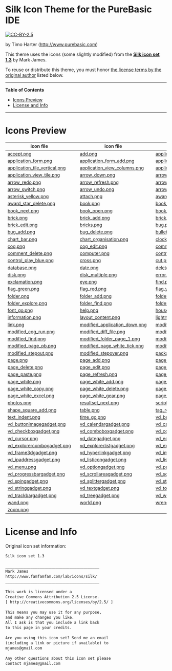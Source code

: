 # Silk Icon Theme for the PureBasic IDE

[![CC-BY-2.5][CC-BY badge]][CC-BY license]

by Timo Harter
(http://www.purebasic.com)


This theme uses the icons (some slightly modified) from the __[Silk icon set 1.3]__ by Mark James.

To reuse or distribute this theme, you must honor [the license terms by the original author] listed below.

-----

**Table of Contents**


<!-- MarkdownTOC autolink="true" bracket="round" autoanchor="false" lowercase="only_ascii" uri_encoding="true" levels="1,2,3,4" -->

- [Icons Preview](#icons-preview)
- [License and Info](#license-and-info)

<!-- /MarkdownTOC -->

-----


# Icons Preview

|            icon file            |                                        |            icon file            |                                        |           icon file            |                                       |
|---------------------------------|----------------------------------------|---------------------------------|----------------------------------------|--------------------------------|---------------------------------------|
| [accept.png]                    | ![icon][accept.png]                    | [add.png]                       | ![icon][add.png]                       | [application_add.png]          | ![icon][application_add.png]          |
| [application_form.png]          | ![icon][application_form.png]          | [application_form_add.png]      | ![icon][application_form_add.png]      | [application_home.png]         | ![icon][application_home.png]         |
| [application_tile_vertical.png] | ![icon][application_tile_vertical.png] | [application_view_columns.png]  | ![icon][application_view_columns.png]  | [application_view_gallery.png] | ![icon][application_view_gallery.png] |
| [application_view_tile.png]     | ![icon][application_view_tile.png]     | [arrow_down.png]                | ![icon][arrow_down.png]                | [arrow_left.png]               | ![icon][arrow_left.png]               |
| [arrow_redo.png]                | ![icon][arrow_redo.png]                | [arrow_refresh.png]             | ![icon][arrow_refresh.png]             | [arrow_right.png]              | ![icon][arrow_right.png]              |
| [arrow_switch.png]              | ![icon][arrow_switch.png]              | [arrow_undo.png]                | ![icon][arrow_undo.png]                | [arrow_up.png]                 | ![icon][arrow_up.png]                 |
| [asterisk_yellow.png]           | ![icon][asterisk_yellow.png]           | [attach.png]                    | ![icon][attach.png]                    | [award_star_add.png]           | ![icon][award_star_add.png]           |
| [award_star_delete.png]         | ![icon][award_star_delete.png]         | [book.png]                      | ![icon][book.png]                      | [book_edit.png]                | ![icon][book_edit.png]                |
| [book_next.png]                 | ![icon][book_next.png]                 | [book_open.png]                 | ![icon][book_open.png]                 | [book_previous.png]            | ![icon][book_previous.png]            |
| [brick.png]                     | ![icon][brick.png]                     | [brick_add.png]                 | ![icon][brick_add.png]                 | [brick_delete.png]             | ![icon][brick_delete.png]             |
| [brick_edit.png]                | ![icon][brick_edit.png]                | [bricks.png]                    | ![icon][bricks.png]                    | [bug.png]                      | ![icon][bug.png]                      |
| [bug_add.png]                   | ![icon][bug_add.png]                   | [bug_delete.png]                | ![icon][bug_delete.png]                | [bullet_go.png]                | ![icon][bullet_go.png]                |
| [chart_bar.png]                 | ![icon][chart_bar.png]                 | [chart_organisation.png]        | ![icon][chart_organisation.png]        | [clock_red.png]                | ![icon][clock_red.png]                |
| [cog.png]                       | ![icon][cog.png]                       | [cog_edit.png]                  | ![icon][cog_edit.png]                  | [comment_add.png]              | ![icon][comment_add.png]              |
| [comment_delete.png]            | ![icon][comment_delete.png]            | [computer.png]                  | ![icon][computer.png]                  | [control_pause_blue.png]       | ![icon][control_pause_blue.png]       |
| [control_play_blue.png]         | ![icon][control_play_blue.png]         | [cross.png]                     | ![icon][cross.png]                     | [cut.png]                      | ![icon][cut.png]                      |
| [database.png]                  | ![icon][database.png]                  | [date.png]                      | ![icon][date.png]                      | [delete.png]                   | ![icon][delete.png]                   |
| [disk.png]                      | ![icon][disk.png]                      | [disk_multiple.png]             | ![icon][disk_multiple.png]             | [error.png]                    | ![icon][error.png]                    |
| [exclamation.png]               | ![icon][exclamation.png]               | [eye.png]                       | ![icon][eye.png]                       | [find.png]                     | ![icon][find.png]                     |
| [flag_green.png]                | ![icon][flag_green.png]                | [flag_red.png]                  | ![icon][flag_red.png]                  | [flag_yellow.png]              | ![icon][flag_yellow.png]              |
| [folder.png]                    | ![icon][folder.png]                    | [folder_add.png]                | ![icon][folder_add.png]                | [folder_delete.png]            | ![icon][folder_delete.png]            |
| [folder_explore.png]            | ![icon][folder_explore.png]            | [folder_find.png]               | ![icon][folder_find.png]               | [folder_page.png]              | ![icon][folder_page.png]              |
| [font_go.png]                   | ![icon][font_go.png]                   | [help.png]                      | ![icon][help.png]                      | [house.png]                    | ![icon][house.png]                    |
| [information.png]               | ![icon][information.png]               | [layout_content.png]            | ![icon][layout_content.png]            | [lightning.png]                | ![icon][lightning.png]                |
| [link.png]                      | ![icon][link.png]                      | [modified_application_down.png] | ![icon][modified_application_down.png] | [modified_attach_go.png]       | ![icon][modified_attach_go.png]       |
| [modified_cog_run.png]          | ![icon][modified_cog_run.png]          | [modified_diff_file.png]        | ![icon][modified_diff_file.png]        | [modified_diff_folder.png]     | ![icon][modified_diff_folder.png]     |
| [modified_find.png]             | ![icon][modified_find.png]             | [modified_folder_page_1.png]    | ![icon][modified_folder_page_1.png]    | [modified_folder_page_2.png]   | ![icon][modified_folder_page_2.png]   |
| [modified_page_pb.png]          | ![icon][modified_page_pb.png]          | [modified_page_white_tick.png]  | ![icon][modified_page_white_tick.png]  | [modified_step.png]            | ![icon][modified_step.png]            |
| [modified_stepout.png]          | ![icon][modified_stepout.png]          | [modified_stepover.png]         | ![icon][modified_stepover.png]         | [package.png]                  | ![icon][package.png]                  |
| [page.png]                      | ![icon][page.png]                      | [page_add.png]                  | ![icon][page_add.png]                  | [page_copy.png]                | ![icon][page_copy.png]                |
| [page_delete.png]               | ![icon][page_delete.png]               | [page_edit.png]                 | ![icon][page_edit.png]                 | [page_go.png]                  | ![icon][page_go.png]                  |
| [page_paste.png]                | ![icon][page_paste.png]                | [page_refresh.png]              | ![icon][page_refresh.png]              | [page_save.png]                | ![icon][page_save.png]                |
| [page_white.png]                | ![icon][page_white.png]                | [page_white_add.png]            | ![icon][page_white_add.png]            | [page_white_code.png]          | ![icon][page_white_code.png]          |
| [page_white_copy.png]           | ![icon][page_white_copy.png]           | [page_white_delete.png]         | ![icon][page_white_delete.png]         | [page_white_edit.png]          | ![icon][page_white_edit.png]          |
| [page_white_excel.png]          | ![icon][page_white_excel.png]          | [page_white_gear.png]           | ![icon][page_white_gear.png]           | [page_white_stack.png]         | ![icon][page_white_stack.png]         |
| [photos.png]                    | ![icon][photos.png]                    | [resultset_next.png]            | ![icon][resultset_next.png]            | [script.png]                   | ![icon][script.png]                   |
| [shape_square_add.png]          | ![icon][shape_square_add.png]          | [table.png]                     | ![icon][table.png]                     | [tag_red.png]                  | ![icon][tag_red.png]                  |
| [text_indent.png]               | ![icon][text_indent.png]               | [time_go.png]                   | ![icon][time_go.png]                   | [vd_buttongadget.png]          | ![icon][vd_buttongadget.png]          |
| [vd_buttonimagegadget.png]      | ![icon][vd_buttonimagegadget.png]      | [vd_calendargadget.png]         | ![icon][vd_calendargadget.png]         | [vd_canvasgadget.png]          | ![icon][vd_canvasgadget.png]          |
| [vd_checkboxgadget.png]         | ![icon][vd_checkboxgadget.png]         | [vd_comboboxgadget.png]         | ![icon][vd_comboboxgadget.png]         | [vd_containergadget.png]       | ![icon][vd_containergadget.png]       |
| [vd_cursor.png]                 | ![icon][vd_cursor.png]                 | [vd_dategadget.png]             | ![icon][vd_dategadget.png]             | [vd_editorgadget.png]          | ![icon][vd_editorgadget.png]          |
| [vd_explorercombogadget.png]    | ![icon][vd_explorercombogadget.png]    | [vd_explorerlistgadget.png]     | ![icon][vd_explorerlistgadget.png]     | [vd_explorertreegadget.png]    | ![icon][vd_explorertreegadget.png]    |
| [vd_frame3dgadget.png]          | ![icon][vd_frame3dgadget.png]          | [vd_hyperlinkgadget.png]        | ![icon][vd_hyperlinkgadget.png]        | [vd_imagegadget.png]           | ![icon][vd_imagegadget.png]           |
| [vd_ipaddressgadget.png]        | ![icon][vd_ipaddressgadget.png]        | [vd_listicongadget.png]         | ![icon][vd_listicongadget.png]         | [vd_listviewgadget.png]        | ![icon][vd_listviewgadget.png]        |
| [vd_menu.png]                   | ![icon][vd_menu.png]                   | [vd_optiongadget.png]           | ![icon][vd_optiongadget.png]           | [vd_panelgadget.png]           | ![icon][vd_panelgadget.png]           |
| [vd_progressbargadget.png]      | ![icon][vd_progressbargadget.png]      | [vd_scrollareagadget.png]       | ![icon][vd_scrollareagadget.png]       | [vd_scrollbargadget.png]       | ![icon][vd_scrollbargadget.png]       |
| [vd_spingadget.png]             | ![icon][vd_spingadget.png]             | [vd_splittergadget.png]         | ![icon][vd_splittergadget.png]         | [vd_status.png]                | ![icon][vd_status.png]                |
| [vd_stringgadget.png]           | ![icon][vd_stringgadget.png]           | [vd_textgadget.png]             | ![icon][vd_textgadget.png]             | [vd_toolbar.png]               | ![icon][vd_toolbar.png]               |
| [vd_trackbargadget.png]         | ![icon][vd_trackbargadget.png]         | [vd_treegadget.png]             | ![icon][vd_treegadget.png]             | [vd_webgadget.png]             | ![icon][vd_webgadget.png]             |
| [wand.png]                      | ![icon][wand.png]                      | [world.png]                     | ![icon][world.png]                     | [wrench.png]                   | ![icon][wrench.png]                   |
| [zoom.png]                      | ![icon][zoom.png]                      |                                 |                                        |                                |                                       |

[accept.png]: ./accept.png
[add.png]: ./add.png
[application_add.png]: ./application_add.png
[application_form.png]: ./application_form.png
[application_form_add.png]: ./application_form_add.png
[application_home.png]: ./application_home.png
[application_tile_vertical.png]: ./application_tile_vertical.png
[application_view_columns.png]: ./application_view_columns.png
[application_view_gallery.png]: ./application_view_gallery.png
[application_view_tile.png]: ./application_view_tile.png
[arrow_down.png]: ./arrow_down.png
[arrow_left.png]: ./arrow_left.png
[arrow_redo.png]: ./arrow_redo.png
[arrow_refresh.png]: ./arrow_refresh.png
[arrow_right.png]: ./arrow_right.png
[arrow_switch.png]: ./arrow_switch.png
[arrow_undo.png]: ./arrow_undo.png
[arrow_up.png]: ./arrow_up.png
[asterisk_yellow.png]: ./asterisk_yellow.png
[attach.png]: ./attach.png
[award_star_add.png]: ./award_star_add.png
[award_star_delete.png]: ./award_star_delete.png
[book.png]: ./book.png
[book_edit.png]: ./book_edit.png
[book_next.png]: ./book_next.png
[book_open.png]: ./book_open.png
[book_previous.png]: ./book_previous.png
[brick.png]: ./brick.png
[brick_add.png]: ./brick_add.png
[brick_delete.png]: ./brick_delete.png
[brick_edit.png]: ./brick_edit.png
[bricks.png]: ./bricks.png
[bug.png]: ./bug.png
[bug_add.png]: ./bug_add.png
[bug_delete.png]: ./bug_delete.png
[bullet_go.png]: ./bullet_go.png
[chart_bar.png]: ./chart_bar.png
[chart_organisation.png]: ./chart_organisation.png
[clock_red.png]: ./clock_red.png
[cog.png]: ./cog.png
[cog_edit.png]: ./cog_edit.png
[comment_add.png]: ./comment_add.png
[comment_delete.png]: ./comment_delete.png
[computer.png]: ./computer.png
[control_pause_blue.png]: ./control_pause_blue.png
[control_play_blue.png]: ./control_play_blue.png
[cross.png]: ./cross.png
[cut.png]: ./cut.png
[database.png]: ./database.png
[date.png]: ./date.png
[delete.png]: ./delete.png
[disk.png]: ./disk.png
[disk_multiple.png]: ./disk_multiple.png
[error.png]: ./error.png
[exclamation.png]: ./exclamation.png
[eye.png]: ./eye.png
[find.png]: ./find.png
[flag_green.png]: ./flag_green.png
[flag_red.png]: ./flag_red.png
[flag_yellow.png]: ./flag_yellow.png
[folder.png]: ./folder.png
[folder_add.png]: ./folder_add.png
[folder_delete.png]: ./folder_delete.png
[folder_explore.png]: ./folder_explore.png
[folder_find.png]: ./folder_find.png
[folder_page.png]: ./folder_page.png
[font_go.png]: ./font_go.png
[help.png]: ./help.png
[house.png]: ./house.png
[information.png]: ./information.png
[layout_content.png]: ./layout_content.png
[lightning.png]: ./lightning.png
[link.png]: ./link.png
[modified_application_down.png]: ./modified_application_down.png
[modified_attach_go.png]: ./modified_attach_go.png
[modified_cog_run.png]: ./modified_cog_run.png
[modified_diff_file.png]: ./modified_diff_file.png
[modified_diff_folder.png]: ./modified_diff_folder.png
[modified_find.png]: ./modified_find.png
[modified_folder_page_1.png]: ./modified_folder_page_1.png
[modified_folder_page_2.png]: ./modified_folder_page_2.png
[modified_page_pb.png]: ./modified_page_pb.png
[modified_page_white_tick.png]: ./modified_page_white_tick.png
[modified_step.png]: ./modified_step.png
[modified_stepout.png]: ./modified_stepout.png
[modified_stepover.png]: ./modified_stepover.png
[package.png]: ./package.png
[page.png]: ./page.png
[page_add.png]: ./page_add.png
[page_copy.png]: ./page_copy.png
[page_delete.png]: ./page_delete.png
[page_edit.png]: ./page_edit.png
[page_go.png]: ./page_go.png
[page_paste.png]: ./page_paste.png
[page_refresh.png]: ./page_refresh.png
[page_save.png]: ./page_save.png
[page_white.png]: ./page_white.png
[page_white_add.png]: ./page_white_add.png
[page_white_code.png]: ./page_white_code.png
[page_white_copy.png]: ./page_white_copy.png
[page_white_delete.png]: ./page_white_delete.png
[page_white_edit.png]: ./page_white_edit.png
[page_white_excel.png]: ./page_white_excel.png
[page_white_gear.png]: ./page_white_gear.png
[page_white_stack.png]: ./page_white_stack.png
[photos.png]: ./photos.png
[resultset_next.png]: ./resultset_next.png
[script.png]: ./script.png
[shape_square_add.png]: ./shape_square_add.png
[table.png]: ./table.png
[tag_red.png]: ./tag_red.png
[text_indent.png]: ./text_indent.png
[time_go.png]: ./time_go.png
[vd_buttongadget.png]: ./vd_buttongadget.png
[vd_buttonimagegadget.png]: ./vd_buttonimagegadget.png
[vd_calendargadget.png]: ./vd_calendargadget.png
[vd_canvasgadget.png]: ./vd_canvasgadget.png
[vd_checkboxgadget.png]: ./vd_checkboxgadget.png
[vd_comboboxgadget.png]: ./vd_comboboxgadget.png
[vd_containergadget.png]: ./vd_containergadget.png
[vd_cursor.png]: ./vd_cursor.png
[vd_dategadget.png]: ./vd_dategadget.png
[vd_editorgadget.png]: ./vd_editorgadget.png
[vd_explorercombogadget.png]: ./vd_explorercombogadget.png
[vd_explorerlistgadget.png]: ./vd_explorerlistgadget.png
[vd_explorertreegadget.png]: ./vd_explorertreegadget.png
[vd_frame3dgadget.png]: ./vd_frame3dgadget.png
[vd_hyperlinkgadget.png]: ./vd_hyperlinkgadget.png
[vd_imagegadget.png]: ./vd_imagegadget.png
[vd_ipaddressgadget.png]: ./vd_ipaddressgadget.png
[vd_listicongadget.png]: ./vd_listicongadget.png
[vd_listviewgadget.png]: ./vd_listviewgadget.png
[vd_menu.png]: ./vd_menu.png
[vd_optiongadget.png]: ./vd_optiongadget.png
[vd_panelgadget.png]: ./vd_panelgadget.png
[vd_progressbargadget.png]: ./vd_progressbargadget.png
[vd_scrollareagadget.png]: ./vd_scrollareagadget.png
[vd_scrollbargadget.png]: ./vd_scrollbargadget.png
[vd_spingadget.png]: ./vd_spingadget.png
[vd_splittergadget.png]: ./vd_splittergadget.png
[vd_status.png]: ./vd_status.png
[vd_stringgadget.png]: ./vd_stringgadget.png
[vd_textgadget.png]: ./vd_textgadget.png
[vd_toolbar.png]: ./vd_toolbar.png
[vd_trackbargadget.png]: ./vd_trackbargadget.png
[vd_treegadget.png]: ./vd_treegadget.png
[vd_webgadget.png]: ./vd_webgadget.png
[wand.png]: ./wand.png
[world.png]: ./world.png
[wrench.png]: ./wrench.png
[zoom.png]: ./zoom.png

# License and Info

Original icon set information:

```
Silk icon set 1.3

_________________________________________
Mark James
http://www.famfamfam.com/lab/icons/silk/
_________________________________________

This work is licensed under a
Creative Commons Attribution 2.5 License.
[ http://creativecommons.org/licenses/by/2.5/ ]

This means you may use it for any purpose,
and make any changes you like.
All I ask is that you include a link back
to this page in your credits.

Are you using this icon set? Send me an email
(including a link or picture if available) to
mjames@gmail.com

Any other questions about this icon set please
contact mjames@gmail.com
```


<!-----------------------------------------------------------------------------
                               REFERENCE LINKS
------------------------------------------------------------------------------>

[Silk icon set 1.3]: http://www.famfamfam.com/lab/icons/silk/ "Visit the Silk Icons page at www.famfamfam.com"

<!-- xrefs -->

[the license terms by the original author]: #license-and-info

<!-- license badge -->

[CC-BY license]: https://creativecommons.org/licenses/by/2.5/ "Creative Commons Attribution 2.5 Generic"
[CC-BY badge]: https://img.shields.io/badge/License-CC--BY--2.5-blue


<!-- EOF -->

